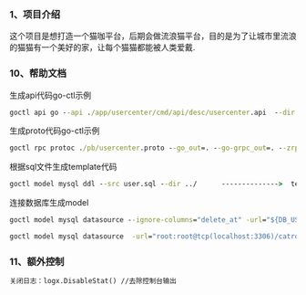 ### 1、项目介绍
这个项目是想打造一个猫咖平台，后期会做流浪猫平台，目的是为了让城市里流浪的猫猫有一个美好的家，让每个猫猫都能被人类爱戴.




### 10、帮助文档

生成api代码go-ctl示例

```cmd
goctl api go --api ./app/usercenter/cmd/api/desc/usercenter.api  --dir ./app/usercenter/cmd/api -style gozero
```

生成proto代码go-ctl示例

```cmd
goctl rpc protoc ./pb/usercenter.proto --go_out=. --go-grpc_out=. --zrpc_out=. -style goZero     
```


根据sql文件生成template代码
```cmd
goctl model mysql ddl --src user.sql --dir ../      -------------->  template: go init template #获取原始模板
```

连接数据库生成model

```cmd
goctl model mysql datasource --ignore-columns="delete_at" -url="${DB_USER}:${$DB_PASS}@tcp(${DB_HOST}:${DB_PORT})/${DB_NAME}" -table="${DB_TABLE}" . -style goZero -home ../../../common/goctl/1.5.0

goctl model mysql datasource  -url="root:root@tcp(localhost:3306)/catroom" -table="pet_info" . -style goZero -home C:\Users\TJ\.goctl\1.5.0 --dir ../catroom/app/usercenter/model
```



### 11、额外控制

```cmd
关闭日志：logx.DisableStat() //去除控制台输出
```